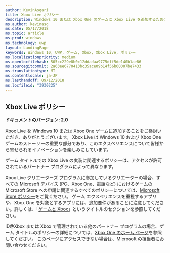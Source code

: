 ```yaml
---
author: KevinAsgari
title: Xbox Live ポリシー
description: Windows 10 または Xbox One のゲームに Xbox Live を追加するためのポリシーについて説明します。
ms.author: kevinasg
ms.date: 05/17/2018
ms.topic: article
ms.prod: windows
ms.technology: uwp
layout: LandingPage
keywords: Windows 10, UWP, ゲーム, Xbox, Xbox Live, ポリシー
ms.localizationpriority: medium
ms.openlocfilehash: 505cc229e8b0c12ddadaa9775dff5de140b1ae86
ms.sourcegitcommit: 2a63ee6770413bc35ace09b14f56b60007be7433
ms.translationtype: MT
ms.contentlocale: ja-JP
ms.lasthandoff: 09/12/2018
ms.locfileid: "3930225"
---
```

## <a name="xbox-live-policies"></a>Xbox Live ポリシー

**ドキュメントのバージョン: 2.0**

Xbox Live を Windows 10 または Xbox One ゲームに追加することをご検討いただき、ありがとうございます。 Xbox Live は Windows 10 および Xbox One ゲームのストーリーの重要な部分であり、このエクスペリエンスについて皆様から寄せられるイノベーションを楽しみにしています。

ゲーム タイトルでの Xbox Live の実装に関連するポリシーは、アクセスが許可されているパートナー プログラムによって異なります。

Xbox Live クリエーターズ プログラムに参加しているクリエーターの場合、すべての Microsoft デバイス (PC、Xbox One、電話など) におけるゲームの Microsoft Store への申請に関連するすべてのポリシーについては、[Microsoft Store ポリシー](https://docs.microsoft.com/en-us/legal/windows/agreements/store-policies)をご覧ください。 ゲーム エクスペリエンスを重視するアプリや、Xbox One を対象とするアプリには、追加要件があることに注意してください。詳しくは、「[ゲームと Xbox](https://docs.microsoft.com/en-us/legal/windows/agreements/store-policies#1013-gaming-and-xbox)」というタイトルのセクションを参照してください。

ID@Xbox または Xbox で管理されている他のパートナー プログラムの場合、ゲーム タイトルのポリシーの詳細については、[Xbox One のホーム ページ](https://developer.microsoft.com/en-us/games/xbox/partner)を参照してください。 このページにアクセスできない場合は、Microsoft の担当者にお問い合わせください。
